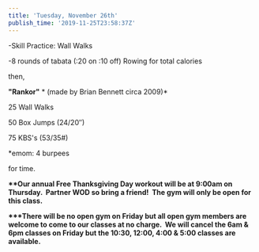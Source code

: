 ```yaml
---
title: 'Tuesday, November 26th'
publish_time: '2019-11-25T23:58:37Z'
---
```


-Skill Practice: Wall Walks

-8 rounds of tabata (:20 on :10 off) Rowing for total calories

then,

**"Rankor"** * (made by Brian Bennett circa 2009)*

25 Wall Walks

50 Box Jumps (24/20″)

75 KBS's (53/35\#)

\*emom: 4 burpees

for time.

**\*\*Our annual Free Thanksgiving Day workout will be at 9:00am on
Thursday.  Partner WOD so bring a friend!  The gym will only be open for
this class.**

**\*\*\*There will be no open gym on Friday but all open gym members are
welcome to come to our classes at no charge.  We will cancel the 6am &
6pm classes on Friday but the 10:30, 12:00, 4:00 & 5:00 classes are
available.**
